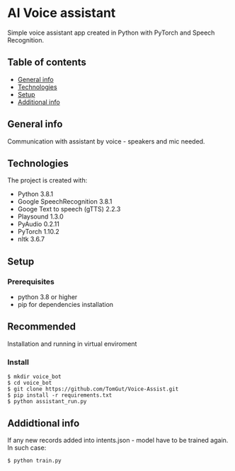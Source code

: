 # AI Voice assistant

Simple voice assistant app created in Python with PyTorch and Speech Recognition.

## Table of contents

* [General info](#general-info)
* [Technologies](#technologies)
* [Setup](#setup)
* [Additional info](#additional-info)

## General info

Communication with assistant by voice - speakers and mic needed.

## Technologies

The project is created with:
* Python 3.8.1
* Google SpeechRecognition 3.8.1
* Googe Text to speech (gTTS) 2.2.3
* Playsound 1.3.0
* PyAudio 0.2.11
* PyTorch 1.10.2
* nltk 3.6.7


## Setup

### Prerequisites

* python 3.8 or higher
* pip for dependencies installation

## Recommended

Installation and running in virtual enviroment

### Install

```
$ mkdir voice_bot
$ cd voice_bot
$ git clone https://github.com/TomGut/Voice-Assist.git
$ pip install -r requirements.txt
$ python assistant_run.py

```

## Addidtional info

If any new records added into intents.json - model have to be trained again.
In such case:

```
$ python train.py

```